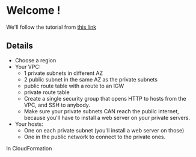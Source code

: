 # Welcome !

We'll follow the tutorial from [this 
link](https://docs.aws.amazon.com/elasticloadbalancing/latest/classic/elb-getting-started.html)

## Details
- Choose a region
- Your VPC:
  - 1 private subnets in different AZ
  - 2 public subnet in the same AZ as the private subnets
  - public route table with a route to an IGW
  - private route table
  - Create a single security group that opens HTTP to hosts from the VPC, and SSH to anybody.
  - Make sure your private subnets CAN reach the public internet, because you'll have to install a web server on your 
private servers.
- Your hosts:
  - One on each private subnet (you'll install a web server on those) 
  - One in the public network to connect to the private ones.


In CloudFormation
